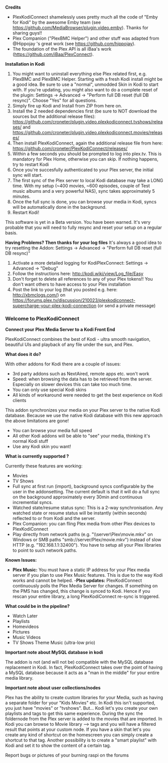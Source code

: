 **Credits**
- PlexKodiConnect shamelessly uses pretty much all the code of "Emby for Kodi" by the awesome Emby team (see https://github.com/MediaBrowser/plugin.video.emby). Thanks for sharing guys!!
- Plex Companion ("PlexBMC Helper") and other stuff was adapted from @Hippojay 's great work (see https://github.com/hippojay).
- The foundation of the Plex API is all iBaa's work (https://github.com/iBaa/PlexConnect).

**Installation in Kodi**

1. You might want to uninstall everything else Plex related first, e.g. PlexBMC and PlexBMC Helper. Starting with a fresh Kodi install might be a good idea. Be sure to use a "normal", unmodded Skin in Kodi to start with.
If you're updating, you might also want to do a complete reset of the plugin: Settings -> Advanced -> "Perform full DB reset (full DB resync)". Choose "Yes" for all questions.
2. Simply fire up Kodi and Install from ZIP from here on. 
3. Install the 2 needed dependencies first (be sure to NOT download the sources but the additional release files): https://github.com/croneter/plugin.video.plexkodiconnect.tvshows/releases/ and https://github.com/croneter/plugin.video.plexkodiconnect.movies/releases/
5. Then install PlexKodiConnect, again the additional release file from here: https://github.com/croneter/PlexKodiConnect/releases/
6. Within a few seconds you should be prompted to log into plex.tv. This is mandatory for Plex Home, otherwise you can skip. If nothing happens, try to restart Kodi
7. Once you're succesfully authenticated to your Plex server, the initial sync will start. 
8. The first sync of the Plex server to local Kodi database may take a LONG time. With my setup (~400 movies, ~600 episodes, couple of Test music albums and a very powerful NAS), sync takes approximately 5 minutes.
9. Once the full sync is done, you can browse your media in Kodi, syncs will be automatically done in the background.
10. Restart Kodi!

This software is yet in a Beta version. You have been warned. It's very probable that you will need to fully resync and reset your setup on a regular basis.

**Having Problems? Then thanks for your log files**
It's always a good idea to try resetting the Addon: Settings -> Advanced -> "Perform full DB reset (full DB resync)"
1. Activate a more detailed logging for KodiPlexConnect: Settings -> Advanced -> "Debug"
2. Follow the instructions here: http://kodi.wiki/view/Log_file/Easy
3. Don't forget to delete all references to any of your Plex tokens!! You don't want others to have access to your Plex installation
4. Post the link to your log (that you posted e.g. here: http://xbmclogs.com/) on https://forums.plex.tv/discussion/210023/plexkodiconnect-supercharge-your-plex-kodi-connection (or send a private message)


### Welcome to PlexKodiConnect
**Connect your Plex Media Server to a Kodi Front End**

PlexKodiConnect combines the best of Kodi - ultra smooth navigation, beautiful UIs and playback of any file under the sun, and Plex.

**What does it do?**

With other addons for Kodi there are a couple of issues:
- 3rd party addons such as NextAired, remote apps etc. won't work
- Speed: when browsing the data has to be retrieved from the server. Especially on slower devices this can take too much time.
- You can only use special Kodi skins
- All kinds of workaround were needed to get the best experience on Kodi clients

This addon synchronizes your media on your Plex server to the native Kodi database. Because we use the native Kodi database with this new approach the above limitations are gone! 
- You can browse your media full speed
- All other Kodi addons will be able to "see" your media, thinking it's normal Kodi stuff
- Use any Kodi skin you want!

**What is currently supported ?**

Currently these features are working:
- Movies
- TV Shows
- Full sync at first run (import), background syncs configurable by the user in the addonsetting. The current default is that it will do a full sync on the background approximately every 30min and continuous incremential syncs.
- Watched state/resume status sync: This is a 2-way synchronisation. Any watched state or resume status will be instantly (within seconds) reflected to or from Kodi and the server.
- Plex Companion: you can fling Plex media from other Plex devices to PlexKodiConnect
- Play directly from network paths (e.g. "\\\\server\\Plex\\movie.mkv" on Windows or SMB paths "smb://server/Plex/movie.mkv") instead of slow HTTP (e.g. "192.168.1.1:32400"). You have to setup all your Plex libraries to point to such network paths. 


**Known Issues:**
- **Plex Music:** You must have a static IP address for your Plex media server if you plan to use Plex Music features. This is due to the way Kodi works and cannot be helped.
-**Plex updates:** PlexKodiConnect continuously polls the Plex Media Server for changes. If something on the PMS has changed, this change is synced to Kodi. Hence if you rescan your entire library, a long PlexKodiConnect re-sync is triggered.

**What could be in the pipeline?**
- Watch Later
- Playlists
- Homevideos
- Pictures
- Music Videos
- TV Shows Theme Music (ultra-low prio)



**Important note about MySQL database in kodi**

The addon is not (and will not be) compatible with the MySQL database replacement in Kodi. In fact, PlexKodiConnect takes over the point of having a MySQL database because it acts as a "man in the middle" for your entire media library.

**Important note about user collections/nodes**

Plex has the ability to create custom libraries for your Media, such as having a separate folder for your "Kids Movies" etc. In Kodi this isn't supported, you just have "movies" or "tvshows". But... Kodi let's you create your own playlists and tags to get this same experience. During the sync the foldernode from the Plex server is added to the movies that are imported. In Kodi you can browse to Movie library --> tags and you will have a filtered result that points at your custom node. If you have a skin that let's you create any kind of shortcut on the homescreen you can simply create a shortcut to that tag. Another possibility is to create a "smart playlist" with Kodi and set it to show the content of a certain tag. 

Report bugs or pictures of your burning raspi on the forums 
